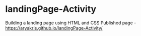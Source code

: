 # landingPage-Activity
Building a landing page using HTML and CSS
Published page - https://aryakris.github.io/landingPage-Activity/
